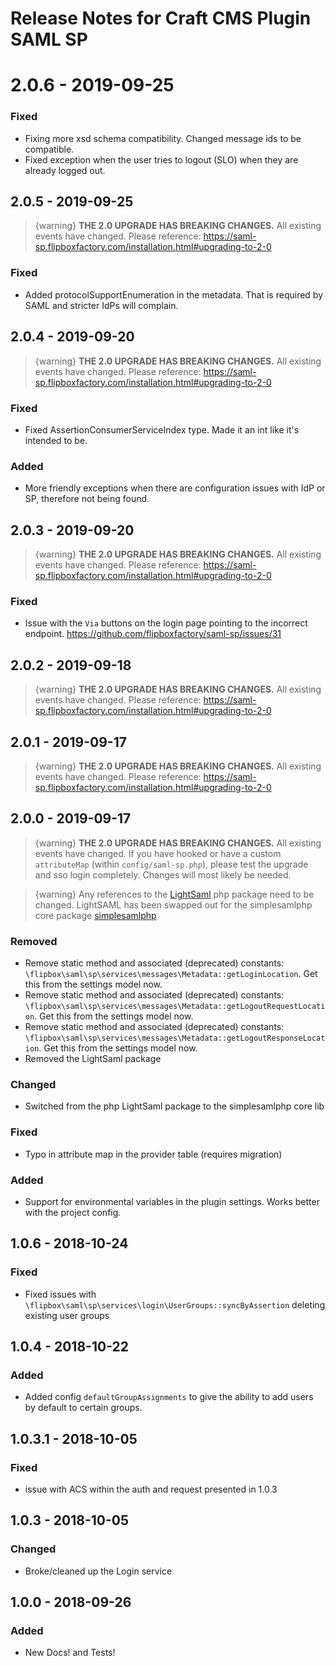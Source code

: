 # Release Notes for Craft CMS Plugin SAML SP


# 2.0.6 - 2019-09-25
### Fixed
- Fixing more xsd schema compatibility. Changed message ids to be compatible.
- Fixed exception when the user tries to logout (SLO) when they are already logged out.

## 2.0.5 - 2019-09-25
> {warning} **THE 2.0 UPGRADE HAS BREAKING CHANGES.** All existing events have changed. Please reference: https://saml-sp.flipboxfactory.com/installation.html#upgrading-to-2-0
### Fixed
- Added protocolSupportEnumeration in the metadata. That is required by SAML and stricter IdPs will complain.

## 2.0.4 - 2019-09-20
> {warning} **THE 2.0 UPGRADE HAS BREAKING CHANGES.** All existing events have changed. Please reference: https://saml-sp.flipboxfactory.com/installation.html#upgrading-to-2-0
### Fixed
- Fixed AssertionConsumerServiceIndex type. Made it an int like it's intended to be.

### Added
- More friendly exceptions when there are configuration issues with IdP or SP, therefore not being found.

## 2.0.3 - 2019-09-20
> {warning} **THE 2.0 UPGRADE HAS BREAKING CHANGES.** All existing events have changed. Please reference: https://saml-sp.flipboxfactory.com/installation.html#upgrading-to-2-0

### Fixed
- Issue with the `Via` buttons on the login page pointing to the incorrect endpoint. https://github.com/flipboxfactory/saml-sp/issues/31

## 2.0.2 - 2019-09-18
> {warning} **THE 2.0 UPGRADE HAS BREAKING CHANGES.** All existing events have changed. Please reference: https://saml-sp.flipboxfactory.com/installation.html#upgrading-to-2-0

## 2.0.1 - 2019-09-17
> {warning} **THE 2.0 UPGRADE HAS BREAKING CHANGES.** All existing events have changed. Please reference: https://saml-sp.flipboxfactory.com/installation.html#upgrading-to-2-0

## 2.0.0 - 2019-09-17
> {warning} **THE 2.0 UPGRADE HAS BREAKING CHANGES.** All existing events have changed. If you have hooked or have a custom `attributeMap` (within `config/saml-sp.php`), please test the upgrade and sso login completely. Changes will most likely be needed.

> {warning} Any references to the [LightSaml](https://github.com/lightSAML/lightSAML) php package need to be changed. LightSAML has been swapped out for the simplesamlphp core package [simplesamlphp](https://github.com/simplesamlphp/saml2)

### Removed
- Remove static method and associated (deprecated) constants: `\flipbox\saml\sp\services\messages\Metadata::getLoginLocation`. Get this from the settings model now.
- Remove static method and associated (deprecated) constants: `\flipbox\saml\sp\services\messages\Metadata::getLogoutRequestLocation`. Get this from the settings model now.
- Remove static method and associated (deprecated) constants: `\flipbox\saml\sp\services\messages\Metadata::getLogoutResponseLocation`. Get this from the settings model now.
- Removed the LightSaml package

### Changed
- Switched from the php LightSaml package to the simplesamlphp core lib

### Fixed
- Typo in attribute map in the provider table (requires migration)

### Added 
- Support for environmental variables in the plugin settings. Works better with the project config.

## 1.0.6 - 2018-10-24
### Fixed
- Fixed issues with `\flipbox\saml\sp\services\login\UserGroups::syncByAssertion` deleting existing user groups

## 1.0.4 - 2018-10-22
### Added
- Added config `defaultGroupAssignments` to give the ability to add users by default to certain groups.

## 1.0.3.1 - 2018-10-05
### Fixed
- issue with ACS within the auth and request presented in 1.0.3

## 1.0.3 - 2018-10-05
### Changed
- Broke/cleaned up the Login service

## 1.0.0 - 2018-09-26
### Added
- New Docs! and Tests!

